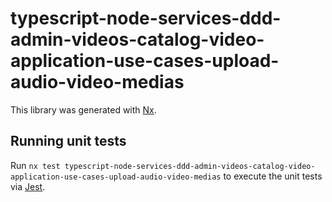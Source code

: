 # typescript-node-services-ddd-admin-videos-catalog-video-application-use-cases-upload-audio-video-medias

This library was generated with [Nx](https://nx.dev).

## Running unit tests

Run `nx test typescript-node-services-ddd-admin-videos-catalog-video-application-use-cases-upload-audio-video-medias` to execute the unit tests via [Jest](https://jestjs.io).
